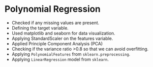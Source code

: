 # Polynomial Regression

- Checked if any missing values are present.
- Defining the target variable.
- Used matplotlib and seaborn for data visualization.
- Applying StandardScaler on the features variable.
- Applied Principle Component Analysis (PCA)
- Checking if the variance ratio >0.8 so that we can avoid overfitting.
- Applying `PolynomialFeatures` from `sklearn.preprocessing`.
- Applying `LinearRegression` model from `sklearn`.
